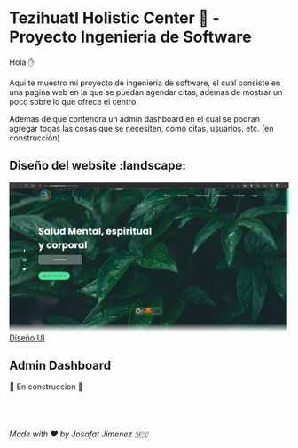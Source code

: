 # Tezihuatl Holistic Center :hospital: - Proyecto Ingenieria de Software

Hola :hand:

Aqui te muestro mi proyecto de ingenieria de software, el cual consiste en una pagina web en la que se puedan agendar citas, ademas de mostrar un poco sobre lo que ofrece el centro.

Ademas de que contendra un admin dashboard en el cual se podran agregar todas las cosas que se necesiten, como citas, usuarios, etc. (en construcción)

## Diseño del website :landscape:

![](./Views/view.jpg)
[Diseño UI](./Views/tezihuatl%20UI%20Definitiva.pdf)

## Admin Dashboard

:construction: En construccion :construction:

<br>
<br>

###### Made with :heart: by Josafat Jimenez :mexico:
